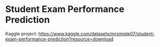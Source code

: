 # Student Exam Performance Prediction
Kaggle project: https://www.kaggle.com/datasets/mrsimple07/student-exam-performance-prediction?resource=download
